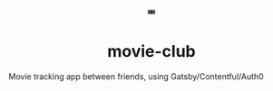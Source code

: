 <p align="center">
   🎟
</p>
<h1 align="center">
  movie-club
</h1>
<p>
Movie tracking app between friends, using Gatsby/Contentful/Auth0
</p>